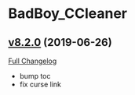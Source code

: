 # BadBoy_CCleaner

## [v8.2.0](https://github.com/funkydude/BadBoy_CCleaner/tree/v8.2.0) (2019-06-26)
[Full Changelog](https://github.com/funkydude/BadBoy_CCleaner/compare/v8.0.0...v8.2.0)

- bump toc  
- fix curse link  
